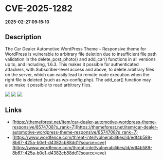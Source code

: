 # CVE-2025-1282

**2025-02-27 09:15:10**

## Description
The Car Dealer Automotive WordPress Theme – Responsive theme for WordPress is vulnerable to arbitrary file deletion due to insufficient file path validation in the delete_post_photo() and add_car() functions in all versions up to, and including, 1.6.3. This makes it possible for authenticated attackers, with Subscriber-level access and above, to delete arbitrary files on the server, which can easily lead to remote code execution when the right file is deleted (such as wp-config.php). The add_car() function may also make it possible to read arbitrary files.

![](https://img.shields.io/static/v1?label=Score&message=8.8&color=red)
![](https://img.shields.io/static/v1?label=Severity&message=HIGH&color=red)
![](https://img.shields.io/static/v1?label=CWE&message=Traversal&color=green)

## Links
- [https://themeforest.net/item/car-dealer-automotive-wordpress-theme-responsive/8574708?s_rank=7](https://themeforest.net/item/car-dealer-automotive-wordpress-theme-responsive/8574708?s_rank=7)
- [https://www.wordfence.com/threat-intel/vulnerabilities/id/edf4b588-8b67-425a-b0e1-d4382cb88dd1?source=cve](https://www.wordfence.com/threat-intel/vulnerabilities/id/edf4b588-8b67-425a-b0e1-d4382cb88dd1?source=cve)
